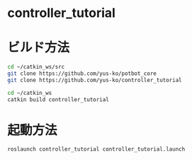 # controller_tutorial

# ビルド方法
 
```bash
cd ~/catkin_ws/src
git clone https://github.com/yus-ko/potbot_core
git clone https://github.com/yus-ko/controller_tutorial
```
```bash
cd ~/catkin_ws
catkin build controller_tutorial
```

# 起動方法

```bash
roslaunch controller_tutorial controller_tutorial.launch
```
